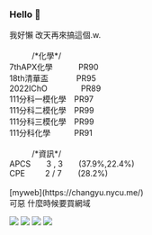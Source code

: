 ### Hello 👋

<div>
    我好懶 改天再來搞這個.w.<br><br>
    &emsp;&emsp;&nbsp;&nbsp;&nbsp;/*化學*/<br>
    7thAPX化學&emsp;&emsp;&emsp;&nbsp;PR90<br>
    18th清華盃&emsp;&emsp;&emsp;&nbsp;&nbsp;PR95<br>
    2022IChO&emsp;&emsp;&emsp;&emsp;&nbsp;PR89<br>
    111分科一模化學&emsp;PR97<br>
    111分科二模化學&emsp;PR99<br>
    111分科三模化學&emsp;PR99<br>
    111分科化學&emsp;&emsp;&emsp;PR91<br><br>
    &emsp;&emsp;&nbsp;&nbsp;&nbsp;/*資訊*/<br>
    APCS&emsp;&emsp;3 , 3&emsp;&emsp;(37.9%,22.4%)<br>
    CPE&emsp;&emsp;&nbsp;&nbsp;2 / 7&ensp;&emsp;&nbsp;&nbsp;(28.2%)<br><br>
</div>
<div>
[myweb](https://changyu.nycu.me/)<br>
可惡 什麼時候要買網域<br>
</div>
<!--+這裡應該會放東西吧(應該-->

![](http://github-profile-summary-cards.vercel.app/api/cards/profile-details?username=changfish&theme=2077)
![](http://github-profile-summary-cards.vercel.app/api/cards/productive-time?username=changfish&theme=2077&utcOffset=8)
![](http://github-profile-summary-cards.vercel.app/api/cards/repos-per-language?username=changfish&theme=2077)
![](http://github-profile-summary-cards.vercel.app/api/cards/stats?username=changfish&theme=2077)

<!--
**changfish/changfish** is a ✨ _special_ ✨ repository because its `README.md` (this file) appears on your GitHub profile.

Here are some ideas to get you started:

- 🔭 I’m currently working on ...
- 🌱 I’m currently learning ...
- 👯 I’m looking to collaborate on ...
- 🤔 I’m looking for help with ...
- 💬 Ask me about ...
- 📫 How to reach me: ...
- 😄 Pronouns: ...
- ⚡ Fun fact: ...
-->

